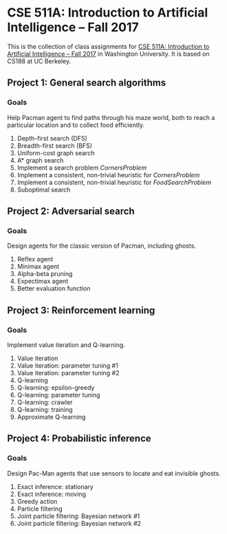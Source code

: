 ﻿# CSE 511A: Introduction to Artificial Intelligence – Fall 2017
This is the collection of class assignments for [CSE 511A: Introduction to Artificial Intelligence – Fall 2017](http://www.cse.wustl.edu/~garnett/cse511a/) in Washington University. It is based on CS188 at UC Berkeley.

## Project 1: General search algorithms
### Goals
Help Pacman agent to find paths through his maze world, both to reach a particular location and to collect food efficiently.

1. Depth-first search (DFS)
2. Breadth-first search (BFS)
3. Uniform-cost graph search
4. A* graph search
5. Implement a search problem *CornersProblem*
6. Implement a consistent, non-trivial heuristic for *CornersProblem*
7. Implement a consistent, non-trivial heuristic for *FoodSearchProblem*
8. Suboptimal search

## Project 2: Adversarial search
### Goals
Design agents for the classic version of Pacman, including ghosts.

1. Reflex agent
2. Minimax agent
3. Alpha-beta pruning
4. Expectimax agent
5. Better evaluation function

## Project 3: Reinforcement learning
### Goals
Implement value iteration and Q-learning.

1. Value iteration
2. Value iteration: parameter tuning #1
3. Value iteration: parameter tuning #2
4. Q-learning
5. Q-learning: epsilon-greedy
6. Q-learning: parameter tuning
7. Q-learning: crawler
8. Q-learning: training
9. Approximate Q-learning

## Project 4: Probabilistic inference
### Goals
Design Pac-Man agents that use sensors to locate and eat invisible ghosts.

1. Exact inference: stationary
2. Exact inference: moving
3. Greedy action
4. Particle filtering
5. Joint particle filtering: Bayesian network #1
6. Joint particle filtering: Bayesian network #2